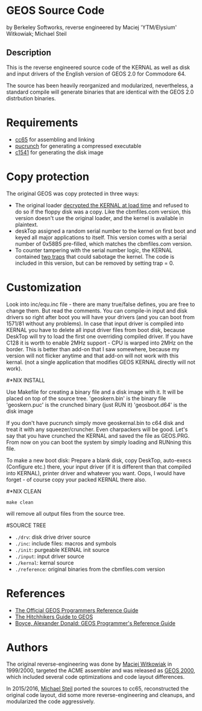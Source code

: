 

# GEOS Source Code

by Berkeley Softworks, reverse engineered by Maciej 'YTM/Elysium' Witkowiak; Michael Steil



## Description

This is the reverse engineered source code of the KERNAL as well as disk and input drivers of the English version of GEOS 2.0 for Commodore 64.

The source has been heavily reorganized and modularized, nevertheless, a standard compile will generate binaries that are identical with the GEOS 2.0 distrbution binaries.


# Requirements

* [cc65](https://github.com/cc65/cc65) for assembling and linking
* [pucrunch](https://github.com/mist64/pucrunch) for generating a compressed executable
* [c1541](http://vice-emu.sourceforge.net) for generating the disk image

# Copy protection

The original GEOS was copy protected in three ways:

* The original loader [decrypted the KERNAL at load time](http://www.root.org/%7Enate/c64/KrackerJax/pg106.htm) and refused to do so if the floppy disk was a copy. Like the cbmfiles.com version, this version doesn't use the original loader, and the kernel is available in plaintext.
* deskTop assigned a random serial number to the kernel on first boot and keyed all major applications to itself. This version comes with a serial number of 0x58B5 pre-filled, which matches the cbmfiles.com version.
* To counter tampering with the serial number logic, the KERNAL contained [two traps](http://www.pagetable.com/?p=865) that could sabotage the kernel. The code is included in this version, but can be removed by setting trap = 0.


# Customization

Look into inc/equ.inc file - there are many true/false defines, you are free
to change them. But read the comments. You can compile-in input and disk
drivers so right after boot you will have your drivers (and you can boot from
1571/81 without any problems). In case that input driver is compiled into
KERNAL you have to delete all input driver files from boot disk, because
DeskTop will try to load the first one overriding compiled driver.
If you have C128 it is worth to enable 2MHz support - CPU is warped into 2MHz
on the border. This is better than add-on that I saw somewhere, because my
version will not flicker anytime and that add-on will not work with this
kernal. (not a single application that modifies GEOS KERNAL directly will not
work).



#*NIX INSTALL

Use Makefile for creating a binary file and a disk image with it. It will
be placed on top of the source tree.
'geoskern.bin' is the binary file
'geoskern.puc' is the crunched binary (just RUN it)
'geosboot.d64'   is the disk image

If you don't have pucrunch simply move geoskernal.bin to c64 disk and treat it
with any squeezer/cruncher. Even charpackers will be good. Let's say
that you have crunched the KERNAL and saved the file as GEOS.PRG. From now on
you can boot the system by simply loading and RUNning this file.

To make a new boot disk:
Prepare a blank disk, copy DeskTop, auto-execs (Configure etc.) there,
your input driver (if it is different than that compiled into KERNAL), printer
driver and whatever you want. Oops, I would have forget - of course copy your
packed KERNAL there also.



#*NIX CLEAN
```
make clean
```
will remove all output files from the source tree.


#SOURCE TREE

* `./drv`: disk drive driver source
* `./inc`: include files: macros and symbols
* `./init`: purgeable KERNAL init source
* `./input`: input driver source
* `./kernal`: kernal source
* `./reference`: original binaries from the cbmfiles.com version

# References

* [The Official GEOS Programmers Reference Guide](http://lyonlabs.org/commodore/onrequest/The_Official_GEOS_Programmers_Reference_Guide.pdf)
* [The Hitchhikers Guide to GEOS](http://lyonlabs.org/commodore/onrequest/geos-manuals/The_Hitchhikers_Guide_to_GEOS.pdf)
* [Boyce, Alexander Donald: GEOS Programmer's Reference Guide ](http://www.zimmers.net/geos/docs/geotech.txt)

# Authors

The original reverse-engineering was done by [Maciej Witkowiak](mailto:ytm@elysium.pl) in 1999/2000, targeted the ACME assembler and was released as [GEOS 2000](https://github.com/ytmytm/c64-GEOS2000), which included several code optimizations and code layout differences.

In 2015/2016, [Michael Steil](mailto:mist64@mac.com) ported the sources to cc65, reconstructed the original code layout, did some more reverse-engineering and cleanups, and modularized the code aggressively.